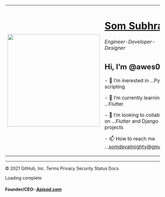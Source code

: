 <!DOCTYPE html>
<html lang="en" dir="ltr">

<body>
  <table cellspacing='20'>
    <tr>
      <td><img src="https://media0.giphy.com/media/YFkpsHWCsNUUo/giphy.gif" width="300"/></td>
      <td>
        <h1><a href="http://som.apisod.com/">Som Subhra</a></h1>
        <h6>Engineer-Developer-Designer</h6>
        
  
</div>
       
<h2>Hi, I’m @awes0m 👋</h2>
<p>- 👀 I’m inerested in ...Python scripting</p>
<p>- 🌱 I’m currently learning ...Flutter</p>
<p>- 💞️ I’m looking to collaborate on ...Flutter and Django projects</p>
<p>- 📫 How to reach me ...<a href="somdevalmighty@gmail.com">somdevalmighty@gmail.com</a></p>     
      </td>
    </tr>
  </table>

<hr/>
  
</html>
© 2021 GitHub, Inc.
Terms
Privacy
Security
Status
Docs

Loading complete
 <h4>Founder/CEO- <i><strong><a href="apisod.com">Apisod.com</a></strong></i></h4>
<!---
awes0m/awes0m is a ✨ special ✨ repository because its `README.md` (this file) appears on your GitHub profile.
You can click the Preview link to take a look at your changes.
--->
